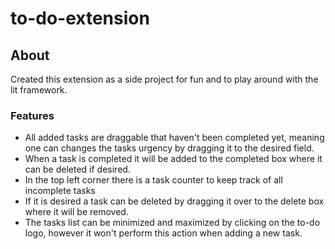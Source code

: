 # to-do-extension

## About
Created this extension as a side project for fun and to play around with the lit framework.

### Features 
- All added tasks are draggable that haven't been completed yet, meaning one can changes the tasks urgency by dragging it to the desired field.
- When a task is completed it will be added to the completed box where it can be deleted if desired.
- In the top left corner there is a task counter to keep track of all incomplete tasks
- If it is desired a task can be deleted by dragging it over to the delete box where it will be removed.
- The tasks list can be minimized and maximized by clicking on the to-do logo, however it won't perform this action when adding a new task.
